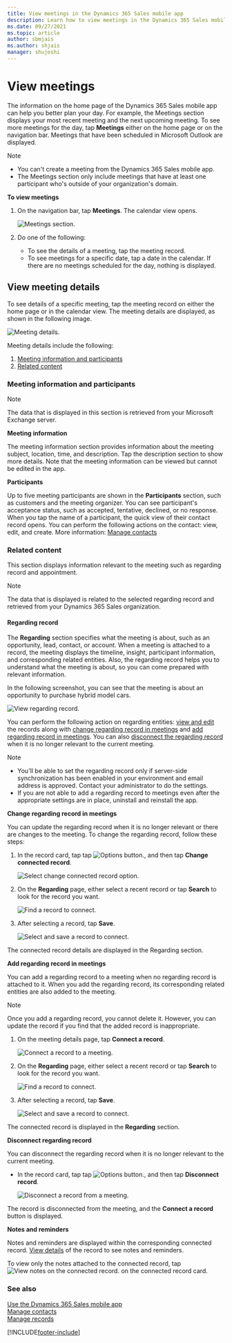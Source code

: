 ```yaml
---
title: View meetings in the Dynamics 365 Sales mobile app
description: Learn how to view meetings in the Dynamics 365 Sales mobile app.
ms.date: 09/27/2021
ms.topic: article
author: sbmjais
ms.author: shjais
manager: shujoshi
---
```


# View meetings

The information on the home page of the Dynamics 365 Sales mobile app can help you better plan your day. For example, the Meetings section displays your most recent meeting and the next upcoming meeting. To see more meetings for the day, tap **Meetings** either on the home page or on the navigation bar. Meetings that have been scheduled in Microsoft Outlook are displayed.  
  
> [!NOTE]
> - You can't create a meeting from the Dynamics 365 Sales mobile app.
> - The Meetings section only include meetings that have at least one participant who's outside of your organization's domain.   
 
**To view meetings**

1.  On the navigation bar, tap **Meetings**. The calendar view opens.
    
    ![Meetings section.](media/sm-meetings-nav-bar.png "Meetings section")
       
2.  Do one of the following:

    - To see the details of a meeting, tap the meeting record.
    - To see meetings for a specific date, tap a date in the calendar. If there are no meetings scheduled for the day, nothing is displayed.   

## View meeting details

To see details of a specific meeting, tap the meeting record on either the home page or in the calendar view. The meeting details are displayed, as shown in the following image.    

![Meeting details.](media/sm-meeting-details.png "Meeting details")  

Meeting details include the following:

1. [Meeting information and participants](#meeting-information-and-participants)   
2. [Related content](#related-content)

### Meeting information and participants

>[!NOTE]
> The data that is displayed in this section is retrieved from your Microsoft Exchange server.

**Meeting information**

The meeting information section provides information about the meeting subject, location, time, and description. Tap the description section to show more details. Note that the meeting information can be viewed but cannot be edited in the app.

**Participants**

Up to five meeting participants are shown in the **Participants** section, such as customers and the meeting organizer. You can see participant's acceptance status, such as accepted, tentative, declined, or no response. When you tap the name of a participant, the quick view of their contact record opens. You can perform the following actions on the contact: view, edit, and create. More information: [Manage contacts](create-contact.md)            

### Related content

This section displays information relevant to the meeting such as regarding record and appointment.

> [!NOTE]
> The data that is displayed is related to the selected regarding record and retrieved from your Dynamics 365 Sales organization.

#### Regarding record

The **Regarding** section specifies what the meeting is about, such as an opportunity, lead, contact, or account. When a meeting is attached to a record, the meeting displays the timeline, insight, participant information, and corresponding related entities. Also, the regarding record helps you to understand what the meeting is about, so you can come prepared with relevant information.

In the following screenshot, you can see that the meeting is about an opportunity to purchase hybrid model cars.

![View regarding record.](media/sm-view-regarding-record.png "View regarding record")

You can perform the following action on regarding entities: [view and edit](open-record.md) the records along with [change regarding record in meetings](#change-regarding-record) and [add regarding record in meetings](#add-regarding-record). You can also [disconnect the regarding record](#disconnect-regarding-record) when it is no longer relevant to the current meeting.

> [!NOTE]
> - You'll be able to set the regarding record only if server-side synchronization has been enabled in your environment and email address is approved. Contact your administrator to do the settings.
> - If you are not able to add a regarding record to meetings even after the appropriate settings are in place, uninstall and reinstall the app.

**Change regarding record in meetings**<a name='change-regarding-record'></a>

You can update the regarding record when it is no longer relevant or there are changes to the meeting. To change the regarding record, follow these steps:

1. In the record card, tap tap ![Options button.](media/sm-options-button.png "Options button"), and then tap **Change connected record**.

    ![Select change connected record option.](media/sm-select-change-connected-record.png "Select change connected record option")
    
2. On the **Regarding** page, either select a recent record or tap **Search** to look for the record you want.

    ![Find a record to connect.](media/sm-change-regarding-record.png "Find for a record to connect")
    
3. After selecting a record, tap **Save**.

    ![Select and save a record to connect.](media/sm-new-regarding-record.png "Select and save a record to connect")
    
The connected record details are displayed in the Regarding section.

**Add regarding record in meetings**<a name='add-regarding-record'></a>

You can add a regarding record to a meeting when no regarding record is attached to it. When you add the regarding record, its corresponding related entities are also added to the meeting.  

> [!NOTE]  
> Once you add a regarding record, you cannot delete it. However, you can update the record if you find that the added record is inappropriate.   

1. On the meeting details page, tap **Connect a record**.

    ![Connect a record to a meeting.](media/sm-meeting-details-no-record.png "Connect a record to a meeting")
    
2. On the **Regarding** page, either select a recent record or tap **Search** to look for the record you want.

    ![Find a record to connect.](media/sm-regarding-record.png "Find for a record to connect")
    
3. After selecting a record, tap **Save**.

    ![Select and save a record to connect.](media/sm-select-regarding-record.png "Select and save a record to connect")
    
The connected record is displayed in the **Regarding** section.

**Disconnect regarding record**<a name='disconnect-regarding-record'></a>

You can disconnect the regarding record when it is no longer relevant to the current meeting.

- In the record card, tap tap ![Options button.](media/sm-options-button.png "Options button"), and then tap **Disconnect record**.

    ![Disconnect a record from a meeting.](media/sm-disconnect-record.png "Disconnect a record from a meeting")

The record is disconnected from the meeting, and the **Connect a record** button is displayed.

**Notes and reminders** 

Notes and reminders are displayed within the corresponding connected record. [View details](open-record.md#view-details) of the record to see notes and reminders.

To view only the notes attached to the connected record, tap ![View notes on the connected record.](media/view-notes.png "View notes on the connected record") on the connected record card.

### See also   

[Use the Dynamics 365 Sales mobile app](use-sales-mobile-app.md)    
[Manage contacts](create-contact.md)   
[Manage records](open-record.md)


[!INCLUDE[footer-include](../../includes/footer-banner.md)]
